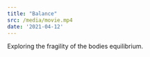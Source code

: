 ```yaml
---
title: "Balance"
src: /media/movie.mp4
date: '2021-04-12'
---
```



Exploring the fragility of the bodies equilibrium.
